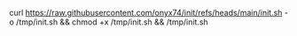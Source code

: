 curl https://raw.githubusercontent.com/onyx74/init/refs/heads/main/init.sh -o /tmp/init.sh && chmod +x /tmp/init.sh && /tmp/init.sh

